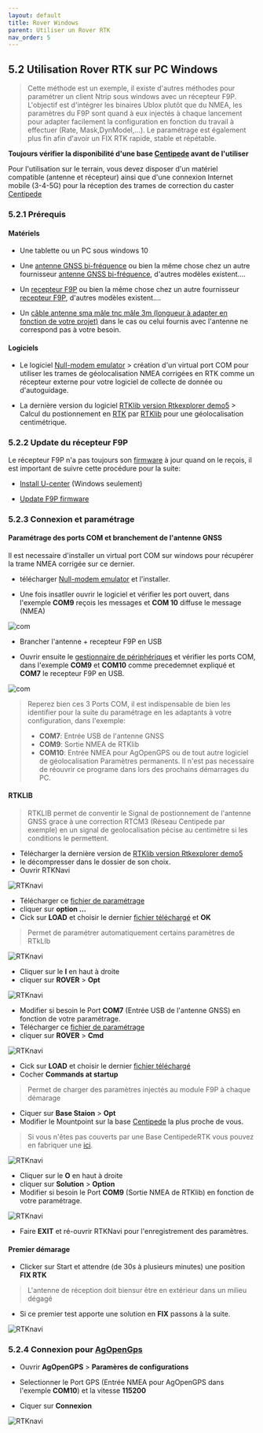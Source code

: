 ```yaml
---
layout: default
title: Rover Windows
parent: Utiliser un Rover RTK
nav_order: 5
---
```


## 5.2 Utilisation Rover RTK sur PC Windows 

> Cette méthode est un exemple, il existe d'autres méthodes pour paramétrer un client Ntrip sous windows avec un récepteur F9P.
> L'objectif est d'intégrer les binaires Ublox plutôt que du NMEA, les paramètres du F9P sont quand à eux injectés à chaque lancement pour adapter facilement la configuration en fonction du travail à effectuer (Rate, Mask,DynModel,...). Le paramétrage est également plus fin afin d'avoir un FIX RTK rapide, stable et répétable.

**Toujours vérifier la disponibilité d'une base [Centipede](https://centipede.fr) avant de l'utiliser**

Pour l'utilisation sur le terrain, vous devez disposer d'un matériel compatible (antenne et récepteur) ainsi que d'une connexion Internet mobile (3-4-5G) pour la réception des trames de correction du caster [Centipede](https://centipede.fr)

### 5.2.1 Prérequis

#### Matériels

* Une tablette ou un PC sous windows 10

* Une [antenne GNSS bi-fréquence](https://store.drotek.com/da-910-multiband-gnss-antenna) ou bien la même chose chez un autre fournisseur [antenne GNSS bi-fréquence](https://www.ardusimple.com/product/simplertk2b/), d'autres modèles existent....

* Un [recepteur F9P](https://store.drotek.com/rtk-zed-f9p-gnss) ou bien la même chose chez un autre fournisseur [recepteur F9P](https://www.ardusimple.com/product/survey-gnss-multiband-antenna/), d'autres modèles existent....

* Un [câble antenne sma mâle tnc mâle 3m (longueur à adapter en fonction de votre projet)](https://www.mhzshop.com/shop/Cables-et-cordons/Sur-mesure/50-ohms-WiFi-4G/Cordon-sur-mesure-en-coax-faible-perte-WLL-240-2-4-5-GHz-6-1mm.html) dans le cas ou celui fournis avec l'antenne ne correspond pas à votre besoin.

#### Logiciels

* Le logiciel [Null-modem emulator](https://sourceforge.net/projects/com0com/files/latest/download) > création d'un virtual port COM pour utiliser les trames de géolocalisation NMEA corrigées en RTK comme un récepteur externe pour votre logiciel de collecte de donnée ou d'autoguidage.

* La dernière version du logiciel [RTKlib version Rtkexplorer demo5](http://rtkexplorer.com/downloads/rtklib-code/) > Calcul du postionnement en [RTK](https://fr.wikipedia.org/wiki/Cin%C3%A9matique_temps_r%C3%A9el) par [RTKlib](http://www.rtklib.com/) pour une géolocalisation centimétrique.

### 5.2.2 Update du récepteur F9P

Le récepteur F9P n'a pas toujours son [firmware](https://fr.wikipedia.org/wiki/Firmware) à jour quand on le reçois, il est important de suivre cette procédure pour la suite:

* [Install U-center](https://www.u-blox.com/en/product/u-center) (Windows seulement)

* [Update F9P firmware](https://drotek.gitbook.io/rtk-f9p-positioning-solutions/tutorials/updating-zed-f9p-firmware)

### 5.2.3 Connexion et paramétrage

#### Paramétrage des ports COM et branchement de l'antenne GNSS

Il est necessaire d'installer un virtual port COM sur windows pour récupérer la trame NMEA corrigée sur ce dernier.

* télécharger [Null-modem emulator](https://sourceforge.net/projects/com0com/files/latest/download) et l'installer.

* Une fois insatller ouvrir le logiciel et vérifier les port ouvert, dans l'exemple **COM9** reçois les messages et **COM 10** diffuse le message (NMEA)

![com](/assets/images/rover_w/1.PNG)

* Brancher l'antenne + recepteur F9P en USB

* Ouvrir ensuite le [gestionnaire de périphériques](https://support.microsoft.com/fr-fr/help/4026149/windows-open-device-manager) et vérifier les ports COM, dans l'exemple **COM9** et **COM10** comme precedemnet expliqué et **COM7** le recepteur F9P en USB.

![com](/assets/images/rover_w/2.PNG)

> Reperez bien ces 3 Ports COM, il est indispensable de bien les identifier pour la suite du paramétrage en les adaptants à votre configuration, dans l'exemple:
> * **COM7**: Entrée USB de l'antenne GNSS
> * **COM9**: Sortie NMEA de RTKlib
> * **COM10**: Entrée NMEA pour AgOpenGPS ou de tout autre logiciel de géolocalisation
> Paramètres permanents. Il n'est pas necessaire de réouvrir ce programe dans lors des prochains démarrages du PC.

#### RTKLIB

> RTKLIB permet de conventir le Signal de postionnement de l'antenne GNSS grace à une correction RTCM3 (Réseau Centipede par exemple) en un signal de geolocalisation pécise au centimètre si les conditions le permettent.

* Télécharger la dernière version de [RTKlib version Rtkexplorer demo5](http://rtkexplorer.com/downloads/rtklib-code/)
* le décompresser dans le dossier de son choix.
* Ouvrir RTKNavi 

![RTKnavi](/assets/images/rover_w/3.PNG)

* Télécharger ce [fichier de paramétrage](/assets/param_rtklib/RTKlib_windows.conf)
* cliquer sur **option ...**
* Cick sur **LOAD** et choisir le dernier [fichier téléchargé](/assets/param_rtklib/RTKlib_windows.conf) et **OK**

> Permet de paramétrer automatiquement certains paramètres de RTkLIb

![RTKnavi](/assets/images/rover_w/a1.PNG)

* Cliquer sur le **I** en haut à droite
* cliquer sur **ROVER** > **Opt**

![RTKnavi](/assets/images/rover_w/4.PNG)

* Modifier si besoin le Port **COM7** (Entrée USB de l'antenne GNSS) en fonction de votre paramétrage.
* Télécharger ce [fichier de paramétrage](/assets/param_rtklib/ZED-F9P.cmd)
* cliquer sur **ROVER** > **Cmd**

![RTKnavi](/assets/images/rover_w/a1.PNG)

* Cick sur **LOAD** et choisir le dernier [fichier téléchargé](/assets/param_rtklib/ZED-F9P.cmd)
* Cocher **Commands at startup**

> Permet de charger des paramètres  injectés au module F9P à chaque démarage

* Ciquer sur **Base Staion** > **Opt**
* Modifier le Mountpoint sur la base [Centipede](https://centipede.fr) la plus proche de vous. 

> Si vous n'êtes pas couverts par une Base CentipedeRTK vous pouvez en fabriquer une [ici](https://jancelin.github.io/docs-centipedeRTK/3_Materiels.html).

![RTKnavi](/assets/images/rover_w/5.PNG)

* Cliquer sur le **O** en haut à droite
* cliquer sur **Solution** > **Option**
* Modifier si besoin le Port **COM9** (Sortie NMEA de RTKlib) en fonction de votre paramétrage.

![RTKnavi](/assets/images/rover_w/6.PNG)

* Faire **EXIT** et ré-ouvrir RTKNavi pour l'enregistrement des paramètres.


#### Premier démarage

* Clicker sur Start et attendre (de 30s à plusieurs minutes) une position **FIX RTK**

> L'antenne de réception doit biensur être en extérieur dans un milieu dégagé

* Si ce premier test apporte une solution en **FIX** passons à la suite.

![RTKnavi](/assets/images/rover_w/9.PNG)

### 5.2.4 Connexion pour [AgOpenGps](https://agopengps.discourse.group/)

* Ouvrir **AgOpenGPS** > **Paramères de configurations**

* Selectionner le Port GPS (Entrée NMEA pour AgOpenGPS dans l'exemple **COM10**) et la vitesse **115200**

* Ciquer sur **Connexion**

![RTKnavi](/assets/images/rover_w/11.PNG)







